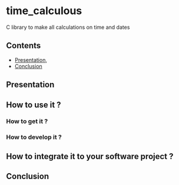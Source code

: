# time_calculous
C library to make all calculations on time and dates

## Contents

* [Presentation](#presentation),
* [Conclusion](#conclusion)

<a href="presentation"></a>
## Presentation

## How to use it ?

### How to get it ?

### How to develop it ?

## How to integrate it to your software project ?

<a href="conclusion"></a>
## Conclusion
